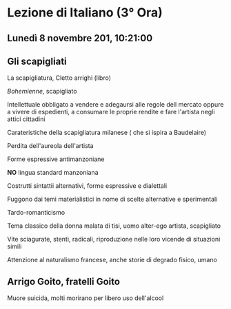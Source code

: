 # Lezione di Italiano (3° Ora)
## Lunedì 8 novembre 201, 10:21:00


## Gli scapigliati
La scapigliatura, Cletto arrighi (libro)

_Bohemienne_, scapigliato

Intellettuale obbligato a vendere e adegaursi alle regole dell mercato oppure a vivere di espedienti, 
a consumare le proprie rendite e fare l'artista negli attici cittadini


Carateristiche della scapigliatura milanese ( che si ispira a Baudelaire)

Perdita dell'aureola dell'artista

Forme espressive antimanzoniane 

**NO** lingua standard manzoniana


Costrutti sintattii alternativi, forme espressive e dialettali

Fuggono dai temi materialistici in nome di scelte alternative e sperimentali

Tardo-romanticismo 

Tema classico della donna malata di tisi, uomo alter-ego artista, scapigliato

Vite sciagurate, stenti, radicali, riproduzione nelle loro vicende di situazioni simili

Attenzione al naturalismo francese, anche storie di degrado fisico, umano 


## Arrigo Goito, fratelli Goito

Muore suicida, molti morirano per libero uso dell'alcool


